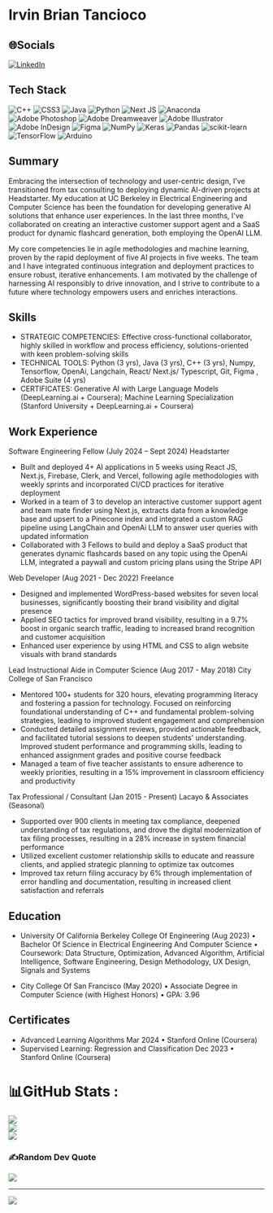 # Irvin Brian Tancioco

## 🌐Socials
[![LinkedIn](https://img.shields.io/badge/LinkedIn-%230077B5.svg?logo=linkedin&logoColor=white)](https://linkedin.com/in/https://www.linkedin.com/in/irvintancioco) 

## Tech Stack
![C++](https://img.shields.io/badge/c++-%2300599C.svg?style=for-the-badge&logo=c%2B%2B&logoColor=white) ![CSS3](https://img.shields.io/badge/css3-%231572B6.svg?style=for-the-badge&logo=css3&logoColor=white) ![Java](https://img.shields.io/badge/java-%23ED8B00.svg?style=for-the-badge&logo=java&logoColor=white) ![Python](https://img.shields.io/badge/python-3670A0?style=for-the-badge&logo=python&logoColor=ffdd54) ![Next JS](https://img.shields.io/badge/Next-black?style=for-the-badge&logo=next.js&logoColor=white) ![Anaconda](https://img.shields.io/badge/Anaconda-%2344A833.svg?style=for-the-badge&logo=anaconda&logoColor=white) ![Adobe Photoshop](https://img.shields.io/badge/adobephotoshop-%2331A8FF.svg?style=for-the-badge&logo=adobephotoshop&logoColor=white) ![Adobe Dreamweaver](https://img.shields.io/badge/Adobe%20Dreamweaver-FF61F6.svg?style=for-the-badge&logo=Adobe%20Dreamweaver&logoColor=white) ![Adobe Illustrator](https://img.shields.io/badge/adobeillustrator-%23FF9A00.svg?style=for-the-badge&logo=adobeillustrator&logoColor=white) ![Adobe InDesign](https://img.shields.io/badge/Adobe%20InDesign-49021F?style=for-the-badge&logo=adobeindesign&logoColor=white) 	![Figma](https://img.shields.io/badge/figma-%23F24E1E.svg?style=for-the-badge&logo=figma&logoColor=white) ![NumPy](https://img.shields.io/badge/numpy-%23013243.svg?style=for-the-badge&logo=numpy&logoColor=white) ![Keras](https://img.shields.io/badge/Keras-%23D00000.svg?style=for-the-badge&logo=Keras&logoColor=white) ![Pandas](https://img.shields.io/badge/pandas-%23150458.svg?style=for-the-badge&logo=pandas&logoColor=white) ![scikit-learn](https://img.shields.io/badge/scikit--learn-%23F7931E.svg?style=for-the-badge&logo=scikit-learn&logoColor=white) ![TensorFlow](https://img.shields.io/badge/TensorFlow-%23FF6F00.svg?style=for-the-badge&logo=TensorFlow&logoColor=white) ![Arduino](https://img.shields.io/badge/-Arduino-00979D?style=for-the-badge&logo=Arduino&logoColor=white)

## Summary
Embracing the intersection of technology and user-centric design, I've transitioned from tax consulting to deploying dynamic AI-driven projects at Headstarter. My education at UC Berkeley in Electrical Engineering and Computer Science has been the foundation for developing generative AI solutions that enhance user experiences. In the last three months, I've collaborated on creating an interactive customer support agent and a SaaS product for dynamic flashcard generation, both employing the OpenAI LLM.

My core competencies lie in agile methodologies and machine learning, proven by the rapid deployment of five AI projects in five weeks. The team and I have integrated continuous integration and deployment practices to ensure robust, iterative enhancements. I am motivated by the challenge of harnessing AI responsibly to drive innovation, and I strive to contribute to a future where technology empowers users and enriches interactions.

## Skills
* STRATEGIC COMPETENCIES: Effective cross-functional collaborator, highly skilled in workflow and process efficiency, solutions-oriented with keen problem-solving skills
* TECHNICAL TOOLS: Python (3 yrs), Java (3 yrs), C++ (3 yrs), Numpy, Tensorflow, OpenAi, Langchain, React/ Next.js/ Typescript, Git, Figma , Adobe Suite (4 yrs)
* CERTIFICATES: Generative AI with Large Language Models (DeepLearning.ai + Coursera); Machine Learning Specialization (Stanford University + DeepLearning.ai + Coursera)

## Work Experience

Software Engineering Fellow (July 2024 – Sept 2024)
Headstarter
* Built and deployed 4+ AI applications in 5 weeks using React JS, Next.js, Firebase, Clerk, and Vercel, following agile methodologies with weekly sprints and incorporated CI/CD practices for iterative deployment
* Worked in a team of 3 to develop an interactive customer support agent and team mate finder using Next.js, extracts data from a knowledge base and upsert to a Pinecone index and integrated a custom RAG pipeline using LangChain and OpenAi LLM to answer user queries with updated information
* Collaborated with 3 Fellows to build and deploy a SaaS product that generates dynamic flashcards based on any topic using the OpenAi LLM, integrated a paywall and custom pricing plans using the Stripe API

Web Developer (Aug 2021 - Dec 2022)
Freelance
* Designed and implemented WordPress-based websites for seven local businesses, significantly boosting their brand
visibility and digital presence
* Applied SEO tactics for improved brand visibility, resulting in a 9.7% boost in organic search traffic, leading to
increased brand recognition and customer acquisition
* Enhanced user experience by using HTML and CSS to align website visuals with brand standards

Lead Instructional Aide in Computer Science (Aug 2017 - May 2018)
City College of San Francisco
* Mentored 100+ students for 320 hours, elevating programming literacy and fostering a passion for technology.
Focused on reinforcing foundational understanding of C++ and fundamental problem-solving strategies, leading to
improved student engagement and comprehension
* Conducted detailed assignment reviews, provided actionable feedback, and facilitated tutorial sessions to deepen
students' understanding. Improved student performance and programming skills, leading to enhanced assignment
grades and positive course feedback
* Managed a team of five teacher assistants to ensure adherence to weekly priorities, resulting in a 15% improvement in
classroom efficiency and productivity

Tax Professional / Consultant (Jan 2015 - Present)
Lacayo & Associates (Seasonal)
* Supported over 900 clients in meeting tax compliance, deepened understanding of tax regulations, and drove the
digital modernization of tax filing processes, resulting in a 28% increase in system financial performance
* Utilized excellent customer relationship skills to educate and reassure clients, and applied strategic planning to
optimize tax outcomes
* Improved tax return filing accuracy by 6% through implementation of error handling and documentation, resulting in
increased client satisfaction and referrals

## Education
* University Of California Berkeley College Of Engineering (Aug 2023)  •  Bachelor Of Science in Electrical Engineering And Computer Science
• Coursework: Data Structure, Optimization, Advanced Algorithm, Artificial Intelligence, Software Engineering, Design Methodology, UX Design, Signals and Systems
  
* City College Of San Francisco (May 2020)  •  Associate Degree in Computer Science (with Highest Honors)  •  GPA: 3.96 

## Certificates
* Advanced Learning Algorithms Mar 2024  •  Stanford Online (Coursera)
* Supervised Learning: Regression and Classification Dec 2023  •  Stanford Online (Coursera)



# 📊GitHub Stats :
![](https://github-readme-stats.vercel.app/api?username=itancio&theme=radical&hide_border=false&include_all_commits=true&count_private=false)<br/>
![](https://github-readme-streak-stats.herokuapp.com/?user=itancio&theme=radical&hide_border=false)<br/>
![](https://github-readme-stats.vercel.app/api/top-langs/?username=itancio&theme=radical&hide_border=false&include_all_commits=true&count_private=false&layout=compact)

### ✍️Random Dev Quote
![](https://quotes-github-readme.vercel.app/api?type=horizontal&theme=dark)

---
[![](https://visitcount.itsvg.in/api?id=itancio&icon=2&color=1)](https://visitcount.itsvg.in)



